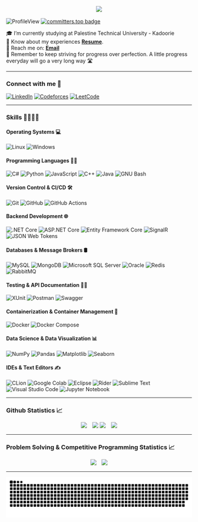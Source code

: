 <div align="center">
	<img src="https://readme-typing-svg.herokuapp.com?size=23&background=45E5FF00&center=true&vCenter=true&lines=%F0%9F%91%8B%F0%9F%8F%BC+Hi,+I'm+Nedal-Esrar+Ahmad.....">
</div>

![ProfileView](https://komarev.com/ghpvc/?username=Nedal-Esrar&label=Profile%20views&color=blueviolet)
[![committers.top badge](https://user-badge.committers.top/palestine/Nedal-Esrar.svg)](https://user-badge.committers.top/palestine/Nedal-Esrar)

🎓 I’m currently studying at Palestine Technical University - Kadoorie <br />
📄 Know about my experiences **<a href="https://docs.google.com/document/d/1h5Ns32ZC-zQXZbBvYFKVzAolik3elHWmk8LF9GVHJVk/edit?usp=sharing" target="_blank">Resume</a>**. <br />
📩 Reach me on: [**Email**](mailto://nedalesrarahmad@gmail.com) <br />
💬 Remember to keep striving for progress over perfection. A little progress everyday will go a very long way 🛣️

<hr/>

### Connect with me 📨

[![LinkedIn](https://img.shields.io/badge/LinkedIn-0077B5?style=for-the-badge&logo=linkedin&logoColor=white)](https://linkedin.com/in/nedal-esrar-ahmad)
[![Codeforces](https://img.shields.io/badge/Codeforces-445f9d?style=for-the-badge&logo=Codeforces&logoColor=white)](https://codeforces.com/profile/K0KUSEN)
[![LeetCode](https://img.shields.io/badge/-LeetCode-FFA116?style=for-the-badge&logo=LeetCode&logoColor=black)](https://leetcode.com/u/Nedal-Esrar/)

<hr/>

### Skills 🤹🏻‍♂️💡

#### Operating Systems 💻
![Linux](https://img.shields.io/badge/Linux-FCC624?style=for-the-badge&logo=linux&logoColor=black)
![Windows](https://img.shields.io/badge/Windows-0078D6?style=for-the-badge&logo=windows&logoColor=white)

#### Programming Languages 👨‍💻
![C#](https://img.shields.io/badge/c%23-%23239120.svg?style=for-the-badge&logo=csharp&logoColor=white)
![Python](https://img.shields.io/badge/Python-3776AB?style=for-the-badge&logo=python&logoColor=white)
![JavaScript](https://img.shields.io/badge/JavaScript-323330?style=for-the-badge&logo=javascript&logoColor=F7DF1E)
![C++](https://img.shields.io/badge/C%2B%2B-00599C?style=for-the-badge&logo=c%2B%2B&logoColor=white)
![Java](https://img.shields.io/badge/Java-ED8B00?style=for-the-badge&logo=openjdk&logoColor=white)
![GNU Bash](https://img.shields.io/badge/GNU%20Bash-4EAA25?style=for-the-badge&logo=GNU%20Bash&logoColor=white)

#### Version Control & CI/CD 🛠️
![Git](https://img.shields.io/badge/GIT-E44C30?style=for-the-badge&logo=git&logoColor=white)
![GitHub](https://img.shields.io/badge/GitHub-%23121011.svg?style=for-the-badge&logo=github&logoColor=white)
![GitHub Actions](https://img.shields.io/badge/github%20actions-%232671E5.svg?style=for-the-badge&logo=githubactions&logoColor=white)

#### Backend Development 🌐
![.NET Core](https://img.shields.io/badge/.NET%20Core-5C2D91?style=for-the-badge&logo=.net&logoColor=white)
![ASP.NET Core](https://img.shields.io/badge/-ASP.NET%20Core-5C2D91?style=for-the-badge&logo=.net)
![Entity Framework Core](https://img.shields.io/badge/-Entity%20Framework%20Core-5C2D91?style=for-the-badge)
![SignalR](https://img.shields.io/badge/-SignalR-5C2D91?style=for-the-badge)
![JSON Web Tokens](https://img.shields.io/badge/json%20web%20tokens-323330?style=for-the-badge&logo=json-web-tokens&logoColor=pink)

#### Databases & Message Brokers 🛢️
![MySQL](https://img.shields.io/badge/MySQL-00000F?style=for-the-badge&logo=mysql&logoColor=white)
![MongoDB](https://img.shields.io/badge/MongoDB-4EA94B?style=for-the-badge&logo=mongodb&logoColor=white)
![Microsoft SQL Server](https://img.shields.io/badge/Microsoft_SQL_Server-CC2927?style=for-the-badge&logo=microsoft-sql-server&logoColor=white)
![Oracle](https://img.shields.io/badge/Oracle-F80000?style=for-the-badge&logo=Oracle&logoColor=white)
![Redis](https://img.shields.io/badge/redis-%23DD0031.svg?&style=for-the-badge&logo=redis&logoColor=white)
![RabbitMQ](https://img.shields.io/badge/rabbitmq-%23FF6600.svg?&style=for-the-badge&logo=rabbitmq&logoColor=white)

#### Testing & API Documentation 🧪📝
![XUnit](https://img.shields.io/badge/-XUnit-5C2D91?style=for-the-badge)
![Postman](https://img.shields.io/badge/Postman-FF6C37?style=for-the-badge&logo=postman&logoColor=white)
![Swagger](https://img.shields.io/badge/-Swagger-%23Clojure?style=for-the-badge&logo=swagger&logoColor=white)

#### Containerization & Container Management 🐳
![Docker](https://img.shields.io/badge/docker-%230db7ed.svg?style=for-the-badge&logo=docker&logoColor=white)
![Docker Compose](https://img.shields.io/badge/docker%20compose-039be5.svg?style=for-the-badge&logo=docker&logoColor=white)

#### Data Science & Data Visualization 📊
![NumPy](https://img.shields.io/badge/numpy-%23013243.svg?style=for-the-badge&logo=numpy&logoColor=white)
![Pandas](https://img.shields.io/badge/pandas-%23150458.svg?style=for-the-badge&logo=pandas&logoColor=white)
![Matplotlib](https://img.shields.io/badge/Matplotlib-%23000000.svg?style=for-the-badge&logo=Matplotlib&logoColor=black)
![Seaborn](https://img.shields.io/badge/Seaborn-%23150458.svg?style=for-the-badge&logo=Seaborn&logoColor=white)

#### IDEs & Text Editors ✍️
![CLion](https://img.shields.io/badge/CLion-000000?style=for-the-badge&logo=clion&logoColor=white)
![Google Colab](https://img.shields.io/badge/Colab-F9AB00?style=for-the-badge&logo=googlecolab&color=525252)
![Eclipse](https://img.shields.io/badge/Eclipse-2C2255?style=for-the-badge&logo=eclipse&logoColor=white)
![Rider](https://img.shields.io/badge/Rider-000000?style=for-the-badge&logo=Rider&logoColor=white)
![Sublime Text](https://img.shields.io/badge/sublime_text-%23575757.svg?&style=for-the-badge&logo=sublime-text&logoColor=important)
![Visual Studio Code](https://img.shields.io/badge/Visual_Studio_Code-0078D4?style=for-the-badge&logo=visual%20studio%20code&logoColor=white)
![Jupyter Notebook](https://img.shields.io/badge/jupyter-%23FA0F00.svg?style=for-the-badge&logo=jupyter&logoColor=white)

<hr/>

### Github Statistics 📈
<div align="center">
	<img height=155.7 src="https://github-readme-stats.vercel.app/api/top-langs?username=Nedal-Esrar&layout=compact&theme=dark&hide_border=true" />
    	&ensp;
  	<img width=545 src="https://github-profile-summary-cards.vercel.app/api/cards/profile-details?username=Nedal-Esrar&theme=dark&hide_border=true" />
  	<img height=171 src="https://github-readme-stats.vercel.app/api?username=Nedal-Esrar&theme=dark&hide_border=true" />
    	&ensp;
  	<img height=171 src="https://github-readme-streak-stats.herokuapp.com/?user=Nedal-Esrar&theme=dark&hide_border=true" />
</div>

<hr/>

### Problem Solving & Competitive Programming Statistics 📈
<div align="center">
	<img height=300 src="https://codeforces-readme-stats.vercel.app/api/card?username=K0KUSEN&force_username=true&theme=dark&border_color=#FFF" />
      	&ensp;
	<img height=300 src="https://leetcode.card.workers.dev/Nedal-Esrar?theme=Dark&font=baloo&extension=activity&border_color=#FFF" />
</div>

<hr/>

<div align="center">
	<img src="https://github.com/JeffersonRPM/JeffersonRPM/blob/output/github-contribution-grid-snake.svg">
</div>
